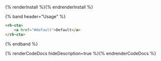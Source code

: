 {% renderInstall %}{% endrenderInstall %}

{% band header="Usage" %}
  ```html
  <rh-cta>
      <a href="#default">Default</a>
  </rh-cta>
  ```
{% endband %}

{% renderCodeDocs hideDescription=true %}{% endrenderCodeDocs %}
